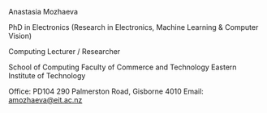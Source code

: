 Anastasia Mozhaeva

PhD in Electronics (Research in Electronics, Machine Learning & Computer Vision)

Computing Lecturer / Researcher

School of Computing
Faculty of Commerce and Technology
Eastern Institute of Technology

Office: PD104
290 Palmerston Road, Gisborne 4010
Email: amozhaeva@eit.ac.nz
